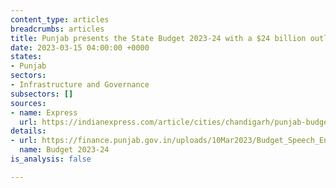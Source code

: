 ```yaml
---
content_type: articles
breadcrumbs: articles
title: Punjab presents the State Budget 2023-24 with a $24 billion outlay
date: 2023-03-15 04:00:00 +0000
states:
- Punjab
sectors:
- Infrastructure and Governance
subsectors: []
sources:
- name: Express
  url: https://indianexpress.com/article/cities/chandigarh/punjab-budget-no-new-taxes-focus-on-agri-education-health-8490089/
details:
- url: https://finance.punjab.gov.in/uploads/10Mar2023/Budget_Speech_English.pdf
  name: Budget 2023-24
is_analysis: false

---
```

